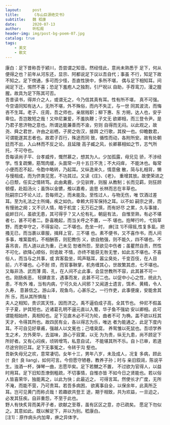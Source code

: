 ```yaml
---
layout:     post
title:      《与山巨源绝交书》
subtitle:   魏 嵇康
date:       2020-07-13
author:     听松阁
header-img: img/post-bg-poem-07.jpg
catalog: true
tags:
    - 美文
    - 散文
---
```


   康白：足下昔称吾于颍川，吾尝谓之知音。然经怪此，意尚未熟悉于
足下，何从便得之也？前年从河东还，显宗、阿都说足下议以吾自代；事虽
不行，知足下故不知之。足下傍通，多可而少怪，吾直性狭中，多所不堪，
偶与足下相知耳。间闻足下迁，惕然不喜；恐足下羞庖人之独割，引尸祝以
自助，手荐鸾刀，漫之膻腥。故具为足下陈其可否。
<br>
     吾昔读书，得并介之人，或谓无之，今乃信其真有耳。性有所不堪，
真不可强。今空语同知有达人，无所不堪，外不殊俗，而内不失正，与一世
同其波流，而悔吝不生耳。老子、庄周，吾之师也，亲居贱职；柳下惠、东
方朔，达人也，安乎卑位。吾岂敢短之哉！又仲尼兼爱，不羞执鞭；子文无
欲卿相，而三登令尹。是乃君子思济物之意也。所谓达能兼善而不渝，穷则
自得而无闷。以此观之，故尧、舜之君世，许由之岩栖，子房之佐汉，接舆
之行歌，其揆一也。仰瞻数君，可谓能遂其志者也。故君子百行，殊途而同
致，循性而动，各附所安。故有处朝廷而不出，入山林而不反之论。且延陵
高子臧之风，长卿慕相如之节，志气所托，不可夺也。
<br>
     吾每读尚子平、台孝威传，慨然慕之，想其为人。少加孤露，母兄见
骄，不涉经学。性复疏懒，筋驽肉缓，头面常一月十五日不洗；不大闷痒，
不能沐也。每常小便而忍不起，令胞中略转，乃起耳。又纵逸来久，情意傲
散，简与礼相背，懒与慢相成，而为侪类见宽，不功其过。又读《庄》、《老》，
重增其放。故使荣进之心日颓，任实之情转笃。此由禽鹿，少见驯育，则服
从教制；长而见羁，则狂顾顿缨，赴蹈汤火；虽饰以金镳，飧以嘉肴，逾思
长林而志在丰草也。
<br>
     阮嗣宗口不论人过，吾每师之，而未能及。至性过人，与物无伤，唯
饮酒过差耳。至为礼法之士所绳，疾之如仇，幸赖大将军保持之耳。以不如
嗣宗之贤，而有慢驰之阕；又不识人情，暗于机宜；无万石之慎，而有好尽
之累，久与事接，疵衅日兴，虽欲无患，其可得乎？又人伦有礼，朝庭有法，
自惟至熟，有必不堪者七，甚不可者二。卧喜晚起，而当关呼之不置，一不
堪也。抱琴行吟，弋钩草野，而吏卒守之，不得妄动，二不堪也。危坐一时，
痹[注 1]不得摇,性复多虱，把搔无已，而当裹以章服，揖拜上官，三不堪
也。素不便书，又不喜作书，而人间多事，堆案盈机，不相酬答，则犯教伤
义，欲自勉强，则不能久，四不堪也。不喜吊丧，而人道以此为重，己未见
恕者所怨，至欲见中伤者；虽瞿然自责，然性不可化，欲降心顺俗，则诡故
不情，亦终不能获无咎无誉，如此五不堪也。不喜俗人，而当与之共事，或
宾客盈坐，鸣声聒耳，嚣尘臭处，千变百伎，在人目前，六不堪也。心不耐
烦，而官事鞅掌，机务缠其心，世故繁其虑，七不堪也。又每非汤、武而薄
周、孔，在人间不止此事，会显世教所不容，此其甚不可一也。刚肠疾恶，
轻肆直言，遇事而发，此甚不可二也。以促中小心之性，统此九患，不有外
难，当有内病，宁可久处人间邪？又闻道士遗言，饵术、黄精，令人久寿，
意甚信之。游山泽，观鱼鸟，心甚乐之。一行作吏，此事便废，安能舍其所
乐，而从其所惧哉！
<br>
     夫人之相知，贵识其天性，因而济之。禹不逼伯成子高，全其节也。
仲尼不假盖于子夏，护其短也。近诸葛孔明不逼元直以入蜀，华子鱼不强幼
安以卿相。此可谓能相始终，真相知也。足下见直木必不可为轮，曲者不可
为桷，盖不欲以枉其天才，令得其所也。故四民有业，各以得志为乐，唯达
者为能通之，此足下度内耳。不可自见好章甫，强越人以文冕也；己嗜臭腐，
养鸳雏以死鼠也。吾顷学养生之术，方外荣华，去滋味，游心于寂寞，以无
为为贵，纵无九患，尚不顾足下所好者。又有心闷疾，顷转增笃，私意自试，
不能堪其所不乐。自卜已审，若道尽途穷则已耳。足下无事冤之，令转于沟
壑也。
<br>
     吾新失母兄之欢，意常凄切。女年十三，男年八岁，未及成人，况复
多病，顾此(忄良忄良 liang)，如何可言。今但愿守陋巷，教养子孙；时与
亲旧叙阔，陈说平生。浊酒一杯，弹琴一曲，志愿毕矣。足下若嬲之不置，
不过欲为官得人，以益时用耳。足下旧知吾潦倒粗疏，不切事情，自惟亦皆
不如今日之贤能也。若以俗人皆喜荣华，独能离之，以此为快；此最近之，
可得言耳。然使长才广度，无所不淹，而能不营，乃可贵耳。若吾多病困，
欲离事自全，以保余年，此真所乏耳。岂可见黄门而称贞哉！若趣欲共登王
途，期于相致，共为欢益，一旦迫之，必发其狂疾。自非重怨，不至于此也。
<br>
     野人有快炙背而美芹子者，欲献之至尊，虽有区区之意，亦已疏矣。
愿足下勿似之。其意如此。既以解足下，并以为别。嵇康白。
<br>
     [注1]：原作病头内加卑，痹之异体字。
